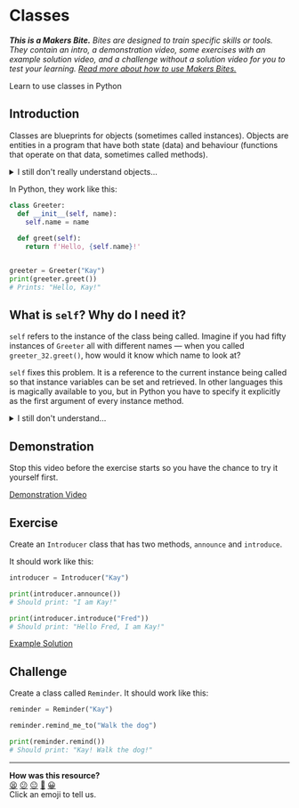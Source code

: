 # Classes

_**This is a Makers Bite.** Bites are designed to train specific skills or
tools. They contain an intro, a demonstration video, some exercises with an
example solution video, and a challenge without a solution video for you to test
your learning. [Read more about how to use Makers
Bites.](https://github.com/makersacademy/course/blob/main/labels/bites.md)_

Learn to use classes in Python

## Introduction

Classes are blueprints for objects (sometimes called instances). Objects are
entities in a program that have both state (data) and behaviour (functions that
operate on that data, sometimes called methods).

<details>
  <summary>I still don't really understand objects...</summary>

  Explaining OOP is beyond the scope of this material, but please do contact
  your coach for help with this.

</details>

In Python, they work like this:

```python
class Greeter:
  def __init__(self, name):
    self.name = name
  
  def greet(self):
    return f'Hello, {self.name}!'


greeter = Greeter("Kay")
print(greeter.greet())
# Prints: "Hello, Kay!"
```

## What is `self`? Why do I need it?

`self` refers to the instance of the class being called. Imagine if you had
fifty instances of `Greeter` all with different names — when you called
`greeter_32.greet()`, how would it know which name to look at?

`self` fixes this problem. It is a reference to the current instance being
called so that instance variables can be set and retrieved. In other languages
this is magically available to you, but in Python you have to specify it
explicitly as the first argument of every instance method.

<details>
  <summary>I still don't understand...</summary>

  Keep going through the demonstration materials and exercise. If you still
  don't understand, do bring this up with your coach.

</details>

## Demonstration

Stop this video before the exercise starts so you have the chance to try it
yourself first.

[Demonstration Video](https://www.youtube.com/watch?v=sxkGQeNvqTM&t=3823s)

## Exercise

Create an `Introducer` class that has two methods, `announce` and `introduce`.

It should work like this:

```python
introducer = Introducer("Kay")

print(introducer.announce())
# Should print: "I am Kay!"

print(introducer.introduce("Fred"))
# Should print: "Hello Fred, I am Kay!"
```

[Example Solution](https://www.youtube.com/watch?v=sxkGQeNvqTM&t=4209s)

## Challenge

Create a class called `Reminder`. It should work like this:

```python
reminder = Reminder("Kay")

reminder.remind_me_to("Walk the dog")

print(reminder.remind())
# Should print: "Kay! Walk the dog!"
```


<!-- BEGIN GENERATED SECTION DO NOT EDIT -->

---

**How was this resource?**  
[😫](https://airtable.com/shrUJ3t7KLMqVRFKR?prefill_Repository=makersacademy/python-music-player-challenges&prefill_File=bites/10_classes_bite.md&prefill_Sentiment=😫) [😕](https://airtable.com/shrUJ3t7KLMqVRFKR?prefill_Repository=makersacademy/python-music-player-challenges&prefill_File=bites/10_classes_bite.md&prefill_Sentiment=😕) [😐](https://airtable.com/shrUJ3t7KLMqVRFKR?prefill_Repository=makersacademy/python-music-player-challenges&prefill_File=bites/10_classes_bite.md&prefill_Sentiment=😐) [🙂](https://airtable.com/shrUJ3t7KLMqVRFKR?prefill_Repository=makersacademy/python-music-player-challenges&prefill_File=bites/10_classes_bite.md&prefill_Sentiment=🙂) [😀](https://airtable.com/shrUJ3t7KLMqVRFKR?prefill_Repository=makersacademy/python-music-player-challenges&prefill_File=bites/10_classes_bite.md&prefill_Sentiment=😀)  
Click an emoji to tell us.

<!-- END GENERATED SECTION DO NOT EDIT -->
